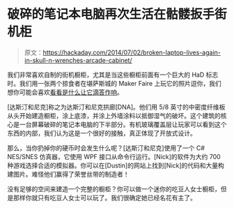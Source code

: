 # 破碎的笔记本电脑再次生活在骷髅扳手街机柜

> 原文：<https://hackaday.com/2014/07/02/broken-laptop-lives-again-in-skull-n-wrenches-arcade-cabinet/>

我们非常喜欢自制的街机橱柜，尤其是当这些橱柜前面有一个巨大的 HaD 标志时。我们用一张两个掠食者在堪萨斯城的 Maker Faire 上玩它的照片逗你，我们想你可能会喜欢[看看是什么让它滴答作响](http://dustinevans.net/dna_arcade.php)。

[达斯汀和尼克]称之为达斯汀和尼克拱廊[DNA]。他们用 5/8 英寸的中密度纤维板从头开始建造橱柜，涂上底漆，并涂上外墙涂料以抵御湿气的破坏。这个建筑的核心是一台屏幕破碎的笔记本电脑的下半部分。有机玻璃覆盖层让玩家可以看到这个东西的内部，我们认为这是一个很好的接触，真正体现了开放式设计。

那么，当你扔掉你的硬币时会发生什么呢？[达斯汀和尼克]使用了一个 C# NES/SNES 仿真器，它使用 WPF 接口从命令行运行。[Nick]的软件为大约 700 种游戏选择合适的模拟器。你可以在[Dustin]的网站上找到[Nick]的代码和大量构建图片。难怪他们赢得了荣誉丝带的制造者！

没有足够的空间来建造一个完整的橱柜？你可以做一个迷你的吃豆人女士橱柜，但是那样你就只有吃豆人女士可以玩了。我们很确定她已经名花有主了。